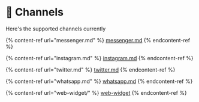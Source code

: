 # 📱 Channels

Here's the supported channels currently

{% content-ref url="messenger.md" %}
[messenger.md](messenger.md)
{% endcontent-ref %}

{% content-ref url="instagram.md" %}
[instagram.md](instagram.md)
{% endcontent-ref %}

{% content-ref url="twitter.md" %}
[twitter.md](twitter.md)
{% endcontent-ref %}

{% content-ref url="whatsapp.md" %}
[whatsapp.md](whatsapp.md)
{% endcontent-ref %}

{% content-ref url="web-widget/" %}
[web-widget](web-widget/)
{% endcontent-ref %}
